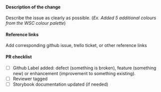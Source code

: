 

#### Description of the change
Describe the issue as clearly as possible. (_Ex. Added 5 additional colours from the WSC colour palette_)

#### Reference links
Add corresponding github issue, trello ticket, or other reference links

#### PR checklist
- [ ] Github Label added: defect (something is broken), feature (something new) or enhancement (improvement to something existing).
- [ ] Reviewer tagged
- [ ] Storybook documentation updated (if needed)

